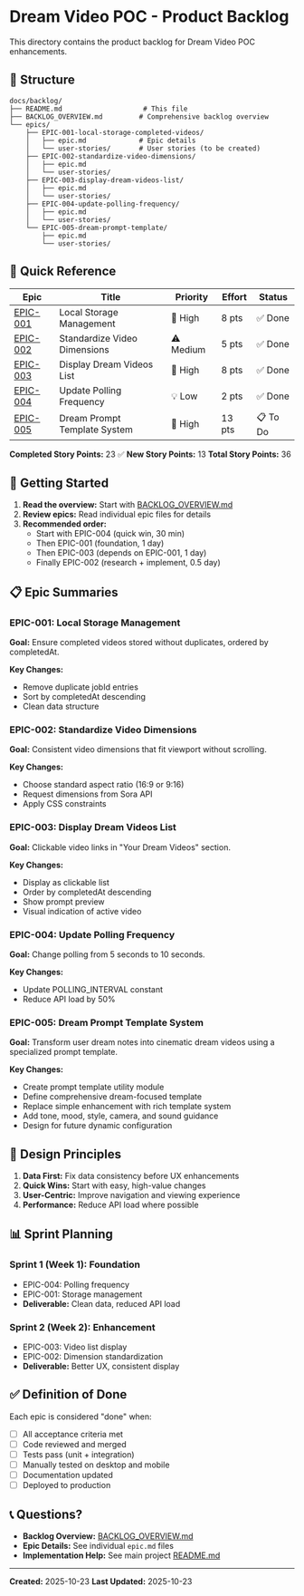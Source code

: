# Dream Video POC - Product Backlog

This directory contains the product backlog for Dream Video POC enhancements.

## 📂 Structure

```
docs/backlog/
├── README.md                    # This file
├── BACKLOG_OVERVIEW.md         # Comprehensive backlog overview
└── epics/
    ├── EPIC-001-local-storage-completed-videos/
    │   ├── epic.md             # Epic details
    │   └── user-stories/       # User stories (to be created)
    ├── EPIC-002-standardize-video-dimensions/
    │   ├── epic.md
    │   └── user-stories/
    ├── EPIC-003-display-dream-videos-list/
    │   ├── epic.md
    │   └── user-stories/
    ├── EPIC-004-update-polling-frequency/
    │   ├── epic.md
    │   └── user-stories/
    └── EPIC-005-dream-prompt-template/
        ├── epic.md
        └── user-stories/
```

## 🎯 Quick Reference

| Epic | Title | Priority | Effort | Status |
|------|-------|----------|--------|--------|
| [EPIC-001](epics/EPIC-001-local-storage-completed-videos/epic.md) | Local Storage Management | 🔴 High | 8 pts | ✅ Done |
| [EPIC-002](epics/EPIC-002-standardize-video-dimensions/epic.md) | Standardize Video Dimensions | ⚠️ Medium | 5 pts | ✅ Done |
| [EPIC-003](epics/EPIC-003-display-dream-videos-list/epic.md) | Display Dream Videos List | 🔴 High | 8 pts | ✅ Done |
| [EPIC-004](epics/EPIC-004-update-polling-frequency/epic.md) | Update Polling Frequency | 💡 Low | 2 pts | ✅ Done |
| [EPIC-005](epics/EPIC-005-dream-prompt-template/epic.md) | Dream Prompt Template System | 🔴 High | 13 pts | 📋 To Do |

**Completed Story Points:** 23 ✅
**New Story Points:** 13
**Total Story Points:** 36

## 🚀 Getting Started

1. **Read the overview:** Start with [BACKLOG_OVERVIEW.md](BACKLOG_OVERVIEW.md)
2. **Review epics:** Read individual epic files for details
3. **Recommended order:**
   - Start with EPIC-004 (quick win, 30 min)
   - Then EPIC-001 (foundation, 1 day)
   - Then EPIC-003 (depends on EPIC-001, 1 day)
   - Finally EPIC-002 (research + implement, 0.5 day)

## 📋 Epic Summaries

### EPIC-001: Local Storage Management
**Goal:** Ensure completed videos stored without duplicates, ordered by completedAt.

**Key Changes:**
- Remove duplicate jobId entries
- Sort by completedAt descending
- Clean data structure

### EPIC-002: Standardize Video Dimensions
**Goal:** Consistent video dimensions that fit viewport without scrolling.

**Key Changes:**
- Choose standard aspect ratio (16:9 or 9:16)
- Request dimensions from Sora API
- Apply CSS constraints

### EPIC-003: Display Dream Videos List
**Goal:** Clickable video links in "Your Dream Videos" section.

**Key Changes:**
- Display as clickable list
- Order by completedAt descending
- Show prompt preview
- Visual indication of active video

### EPIC-004: Update Polling Frequency
**Goal:** Change polling from 5 seconds to 10 seconds.

**Key Changes:**
- Update POLLING_INTERVAL constant
- Reduce API load by 50%

### EPIC-005: Dream Prompt Template System
**Goal:** Transform user dream notes into cinematic dream videos using a specialized prompt template.

**Key Changes:**
- Create prompt template utility module
- Define comprehensive dream-focused template
- Replace simple enhancement with rich template system
- Add tone, mood, style, camera, and sound guidance
- Design for future dynamic configuration

## 🎨 Design Principles

1. **Data First:** Fix data consistency before UX enhancements
2. **Quick Wins:** Start with easy, high-value changes
3. **User-Centric:** Improve navigation and viewing experience
4. **Performance:** Reduce API load where possible

## 📊 Sprint Planning

### Sprint 1 (Week 1): Foundation
- EPIC-004: Polling frequency
- EPIC-001: Storage management
- **Deliverable:** Clean data, reduced API load

### Sprint 2 (Week 2): Enhancement
- EPIC-003: Video list display
- EPIC-002: Dimension standardization
- **Deliverable:** Better UX, consistent display

## ✅ Definition of Done

Each epic is considered "done" when:
- [ ] All acceptance criteria met
- [ ] Code reviewed and merged
- [ ] Tests pass (unit + integration)
- [ ] Manually tested on desktop and mobile
- [ ] Documentation updated
- [ ] Deployed to production

## 📞 Questions?

- **Backlog Overview:** [BACKLOG_OVERVIEW.md](BACKLOG_OVERVIEW.md)
- **Epic Details:** See individual `epic.md` files
- **Implementation Help:** See main project [README.md](../../README.md)

---

**Created:** 2025-10-23
**Last Updated:** 2025-10-23
